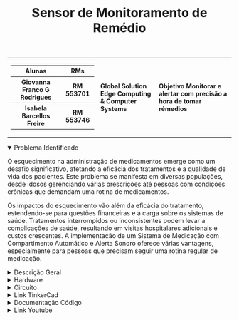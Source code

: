 <div align='center'>
    <br>
    <h1> Sensor de Monitoramento de Remédio </h1>
</div>

<br> 
<table>
    <tr>
        <td>
            <div> 
                <table>
                    <tr>
                        <th> Alunas </th>
                        <th> RMs </th>
                    </tr>
                    <tr>
                        <th> Giovanna Franco G Rodrigues</th>
                        <th> RM 553701 </th>
                    </tr>
                    <tr>
                        <th> Isabela Barcellos Freire </th>
                        <th> RM 553746 </th>
                    </tr>
                </table>
            </div>
        </td>
        <td>
            <div>
                <b> Global Solution <br> Edge Computing & Computer Systems </b>
                <td><b> Objetivo Monitorar e alertar com precisão a hora de tomar rémedios </b></td>
            </div>
        </td>
    </tr>
</table>


<details open>
<summary> Problema Identificado </summary>
<p>
O esquecimento na administração de medicamentos emerge como um desafio significativo, afetando a eficácia dos tratamentos e a qualidade de vida dos pacientes. Este problema se manifesta em diversas populações, desde idosos gerenciando várias prescrições até pessoas com condições crônicas que demandam uma rotina de medicamentos. 
</p>
<p>
Os impactos do esquecimento vão além da eficácia do tratamento, estendendo-se para questões financeiras e a carga sobre os sistemas de saúde. Tratamentos interrompidos ou inconsistentes podem levar a complicações de saúde, resultando em visitas hospitalares adicionais e custos crescentes.
A implementação de um Sistema de Medicação com Compartimento Automático e Alerta Sonoro oferece várias vantagens, especialmente para pessoas que precisam seguir uma rotina regular de medicação. 
</p>
</details>

<details>
<summary> Descrição Geral</summary>
<p>
Este código implementa um sistema de medicação automatizado com um compartimento que se abre no horário programado e emite um alerta sonoro. O usuário deve pressionar um botão para confirmar a administração do medicamento. O próximo alerta é programado após a confirmação, e o tempo restante até a próxima dose é exibido em um display LCD.
</p>
</details>

<details>
<summary> Hardware</summary>
<div align="center">
<b> Tabela com o hardware do circuito completo </b>

| Quantidade | Descrição                     |
| ---------- | ----------------------------- |
| 1          | Arduino Uno R3                |
| 1          | Piezo (buzzer)                |
| 1          | Botão                         |
| 1          | LCD 16x2                      |
| 1          | 250kΩ Potenciômetro           |
| 1          | Servo Motor                   |
| 1          | 220Ω Resistor                 |
| 1          | 10kΩ Resistor                 |
| 1          | 1kΩ Resistor                  |
</div>
</details>

<details>
<summary> Circuito </summary>
<img height="200em" align="center" src="https://github.com/GlobalSolutionESBP/GS-EDGE/blob/main/SimuladorMedicamentos.png">
</details>

<details>
<summary> Link TinkerCad</summary>
<ul>
    <li><a href="https://www.tinkercad.com/things/3QawV0w2AQ2-simulador-para-aviso-de-remedio-/editel?returnTo=%2Fdashboard%3Ftype%3Dcircuits%26collection%3Ddesigns"> Circuito para aviso de Medicamentos </a> </li>
</ul>
</details>

<details>
<summary>Documentação Código</summary>
<p>
    <h3> Componentes Necessários: </h3>
    Servo motor para controlar a abertura e fechamento do compartimento.
    Display LCD para mostrar informações ao usuário.
    LED para indicar visualmente o status do sistema.
    Buzzer para o alerta sonoro.
    Botão para a confirmação da administração do medicamento.
</p>
<p>
    <h3> Pins de Conexão:</h3>
    Pino 9: Conectado ao servo motor.
    Pinos 12, 11, 5, 4, 3, 2: Conectados ao display LCD.
    Pino 8: Conectado ao LED indicador.
    Pino 10: Conectado ao buzzer.
    Pino 7: Conectado ao botão de confirmação.
</p>
<p>
    <h3> Constantes: </h3>
    intervaloMedicamento: Intervalo entre doses de medicamento (8 horas).
    intervaloMedicamento2: Intervalo inicial para começar a simulação (7 segundos).
    intervaloAlerta: Intervalo entre alertas sonoros (3 segundos).
</p>
<p>
    <h3> Variáveis: </h3>
    proximaDose: Armazena o tempo em milissegundos da próxima dose.
    proximoAlerta: Armazena o tempo em milissegundos do próximo alerta sonoro.
    alertaAtivo: Indica se o alerta sonoro está ativo.
</p>
<p>
    <h3> Função Setup: </h3>
    Inicializa o display LCD, o servo motor e os pinos de entrada/saída.
    Configura os tempos iniciais para a próxima dose e próximo alerta.
    Posiciona o servo motor na posição inicial (compartimento fechado).
</p>
<p>
    <h3> Função Loop: <h3>
    Verifica se é hora de administrar o medicamento chamando a função medicamentoProgramado.
    Se for hora, chama as funções alertaSonoro, aguardarConfirmacao e fecharCompartimento.
    Atualiza as informações no display LCD chamando a função atualizarLCD.
</p>
<p>
    <h3> Função medicamentoProgramado: </h3>
    Verifica se o tempo atual é maior ou igual ao tempo programado para a próxima dose.
    Se verdadeiro, atualiza o tempo da próxima dose, ativa o alerta e programa o próximo alerta.
</p>
<p>
    <h3>Função abrirCompartimento:</h3>
    Abre o compartimento movendo o servo motor para a posição de abertura.
</p>
<p>
    <h3>Função alertaSonoro:</h3>
    Exibe a mensagem "HORA DO MEDICAMENTO" no display LCD.
    Ativa o alerta sonoro e aguarda 3 segundos antes de desativar.
</p>
<p>
    <h3>Função aguardarConfirmacao: </h3>
    Exibe a mensagem "Pressione o botao" no display LCD.
    Aguarda a confirmação do botão para prosseguir.
    Durante a espera, programa o próximo alerta se o tempo atual for maior ou igual ao próximo alerta.
</p>
<p>
    <h3> Função fecharCompartimento: </h3>
    Fecha o compartimento movendo o servo motor para a posição de fechamento.
</p>
<p>
    <h3> Função atualizarLCD: </h3>
    Atualiza o display LCD com o tempo restante até a próxima dose.
    Calcula horas e minutos com base no tempo restante.
</p>
<h1> Notas Importantes: <h1>

Certifique-se de conectar os componentes aos pinos corretos conforme definido no código.
O buzzer é ativado durante a espera pelo botão e também após cada confirmação.
O sistema continuará operando em um loop, administrando medicamentos e emitindo alertas até ser desligado.
Observações:
Este código é projetado para fins educacionais e de simulação. Sempre siga as orientações médicas ao administrar medicamentos. Certifique-se de que os tempos de intervalo e doses se adequam às necessidades específicas de saúde do usuário.
</p>
</details>

<details>
<summary>Link Youtube</summary>
<li><a href="#"> Vídeo Explicativo </a</li>
</details>


